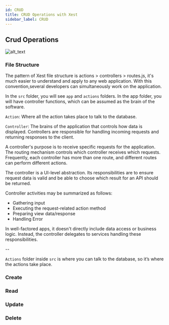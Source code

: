 ```yaml
---
id: CRUD
title: CRUD Operations with Xest
sidebar_label: CRUD
---
```


## Crud Operations

![alt_text](https://minio.cypruscodes.com/beckend-new-chapter/13.png "crud")

### File Structure

The pattern of Xest file structure is actions > controllers > routes.js, it's much easier to understand and apply to any web application.
With this convention,several developers can simultaneously work on the application.

In the `src` folder, you will see `app` and `actions` folders. In the app folder, you will have controller functions, which can be assumed as the brain of the software.

`Action`: Where all the action takes place to talk to the database.

`Controller`: The brains of the application that controls how data is displayed. Controllers are responsible for handling incoming requests and returning responses to the client.

A controller's purpose is to receive specific requests for the application. The routing mechanism controls which controller receives which requests. Frequently, each controller has more than one route, and different routes can perform different actions.

The controller is a UI-level abstraction. Its responsibilities are to ensure request data is valid and be able to choose which result for an API should be returned.

Controller activities may be summarized as follows:

- Gathering input
- Executing the request-related action method
- Preparing view data/response
- Handling Error

In well-factored apps, it doesn't directly include data access or business logic. Instead, the controller delegates to services handling these responsibilities.

--

`Actions` folder inside `src` is where you can talk to the database, so it’s where the actions take place.

### Create

### Read

### Update

### Delete
